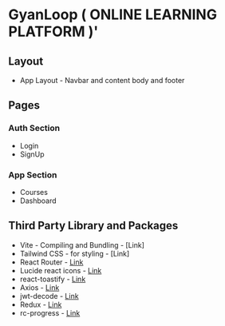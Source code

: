 # GyanLoop ( ONLINE LEARNING PLATFORM )'

## Layout

- App Layout - Navbar and content body and footer

## Pages

### Auth Section

- Login
- SignUp

### App Section

- Courses
- Dashboard

## Third Party Library and Packages

- Vite - Compiling and Bundling - [Link]
- Tailwind CSS - for styling - [Link]
- React Router - [Link](https://reactrouter.com/start/declarative/installation)
- Lucide react icons - [Link](https://lucide.dev/guide/packages/lucide-react)
- react-toastify - [Link](https://www.npmjs.com/package/react-toastify)
- Axios - [Link](https://axios-http.com/docs/intro)
- jwt-decode - [Link](https://www.npmjs.com/package/jwt-decode)
- Redux - [Link](https://redux.js.org/tutorials/quick-start)
- rc-progress - [Link](https://www.npmjs.com/package/rc-progress)
